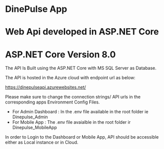 # DinePulse App

# Web Api developed in ASP.NET Core

# ASP.NET Core Version 8.0

The API Is Built using the ASP.NET Core with MS SQL Server as Database.

The API is hosted in the Azure cloud with endpoint url as below:

https://dinepulseapi.azurewebsites.net/

Please make sure to change the connection strings/ API urls in the corresponding apps Environment Config Files.

- For Admin Dashboard : In the .env file available in the root folder ie Dinepulse_Admin
- For Mobile App : The .env file avaialble in the root folder ir Dinepulse_MobileApp

In order to Login to the Dashboard or Mobile App, API should be accessible either as Local instance or in Cloud.
